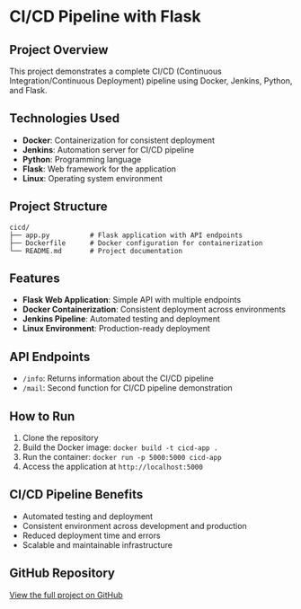 # CI/CD Pipeline with Flask

## Project Overview
This project demonstrates a complete CI/CD (Continuous Integration/Continuous Deployment) pipeline using Docker, Jenkins, Python, and Flask.

## Technologies Used
- **Docker**: Containerization for consistent deployment
- **Jenkins**: Automation server for CI/CD pipeline
- **Python**: Programming language
- **Flask**: Web framework for the application
- **Linux**: Operating system environment

## Project Structure
```
cicd/
├── app.py          # Flask application with API endpoints
├── Dockerfile      # Docker configuration for containerization
└── README.md       # Project documentation
```

## Features
- **Flask Web Application**: Simple API with multiple endpoints
- **Docker Containerization**: Consistent deployment across environments
- **Jenkins Pipeline**: Automated testing and deployment
- **Linux Environment**: Production-ready deployment

## API Endpoints
- `/info`: Returns information about the CI/CD pipeline
- `/mail`: Second function for CI/CD pipeline demonstration

## How to Run
1. Clone the repository
2. Build the Docker image: `docker build -t cicd-app .`
3. Run the container: `docker run -p 5000:5000 cicd-app`
4. Access the application at `http://localhost:5000`

## CI/CD Pipeline Benefits
- Automated testing and deployment
- Consistent environment across development and production
- Reduced deployment time and errors
- Scalable and maintainable infrastructure

## GitHub Repository
[View the full project on GitHub](https://github.com/cheshta1710/cicd.git) 